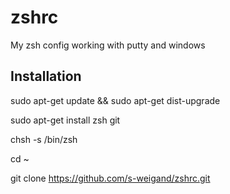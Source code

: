 # zshrc
My zsh config working with putty and windows

## Installation
sudo apt-get update && sudo apt-get dist-upgrade

sudo apt-get install zsh git

chsh -s /bin/zsh

cd ~

git clone https://github.com/s-weigand/zshrc.git
